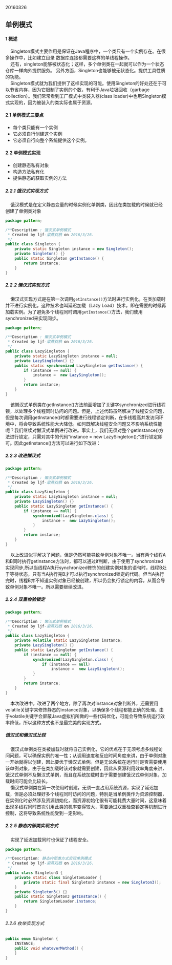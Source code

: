 20160326  
## 单例模式   
#### 1 概述  
&nbsp;&nbsp;&nbsp;&nbsp;Singleton模式主要作用是保证在Java程序中，一个类只有一个实例存在。在很多操作中，比如建立目录 数据库连接都需要这样的单线程操作。   
&nbsp;&nbsp;&nbsp;&nbsp;还有，singleton能够被状态化；这样，多个单例类在一起就可以作为一个状态仓库一样向外提供服务。
另外方面，Singleton也能够被无状态化。提供工具性质的功能。  
&nbsp;&nbsp;&nbsp;&nbsp;Singleton模式就为我们提供了这样实现的可能。使用Singleton的好处还在于可以节省内存，因为它限制了实例的个数，有利于Java垃圾回收（garbage collection）。我们常常看到工厂模式中类装入器(class loader)中也用Singleton模式实现的，因为被装入的类实际也属于资源。  
#### 2.1 单例模式三要点   
* 每个类只能有一个实例  
* 它必须自行创建这个实例  
* 它必须自行向整个系统提供这个实例。  

#### 2.2 单例模式实现  
* 创建静态私有对象  
* 构造方法私有化  
* 提供静态的获取实例的方法  

##### 2.2.1  饿汉式实现方式 
&nbsp;&nbsp;&nbsp;&nbsp;饿汉模式是在定义静态变量的时候实例化单例类，因此在类加载的时候就已经创建了单例类对象  
```java  
package pattern;

/**Description : 饿汉式单例模式
 * Created by ljf-梁燕双栖 on 2016/3/26.
 */
public class Singleton {
    private static Singleton instance = new Singleton();
    private Singleton() {}
    public static Singleton getInstance() {
        return instance;
    }
}
```  
##### 2.2.2 懒汉式实现方式 
&nbsp;&nbsp;&nbsp;&nbsp;懒汉式实现方式是在第一次调用` getInstance() `方法时进行实例化，在类加载时并不进行实例化，这种技术也叫延迟加载（Lazy Load）技术，即在需要的时候再加载实例。为了避免多个线程同时调用` getInstance() `方法，我们使用synchronized来实现同步。  
```java  
package pattern;

/**Description : 懒汉式单例模式
 * Created by ljf-梁燕双栖 on 2016/3/26.
 */
public class LazySingleton {
    private static LazySingleton instance = null;
    private LazySingleton() {}
    public static synchronized LazySingleton getInstance() {
        if (instance == null) {
            instance =  new LazySingleton();
        }
        return instance;
    }
}
```  
&nbsp;&nbsp;&nbsp;&nbsp;该懒汉式单例类在getInstance()方法前面增加了关键字synchronized进行线程锁，以处理多个线程同时访问的问题。但是，上述代码虽然解决了线程安全问题，但是每次调用getInstance()时都需要进行线程锁定判断，在多线程高并发访问环境中，将会导致系统性能大大降低。如何既解决线程安全问题又不影响系统性能呢？我们继续对懒汉式单例进行改进。事实上，我们无须对整个getInstance()方法进行锁定，只需对其中的代码“instance = new LazySingleton();”进行锁定即可。因此getInstance()方法可以进行如下改进：  
##### 2.2.3 改进懒汉式  
```java  
package pattern;

/**Description : 懒汉式单例模式
 * Created by ljf-梁燕双栖 on 2016/3/26.
 */
public class LazySingleton {
    private static LazySingleton instance = null;
    private LazySingleton() {}
    public static LazySingleton getInstance() {
        if (instance == null) {
            synchronized(LazySingleton.class) {
                instance =  new LazySingleton();
            }
        }
        return instance;
    }
}
```  
&nbsp;&nbsp;&nbsp;&nbsp;以上改进似乎解决了问题，但是仍然可能导致单例对象不唯一。当有两个线程A和B同时执行getInstance方法时，都可以通过if判断，由于使用了synchronized实现同步,所以当线程A执行synchronized修饰的创建实例对象的语句时，线程B处于等待状态，只有当A执行完B才可以执行synchronized锁定的代码。但当A执行完时，线程B并不知道实例对象已经被创建，所以仍会执行锁定的内容，从而会导致单例对象不唯一。所以需要继续改进。  
##### 2.2.4 双重检验锁定  
```java  
package pattern;

/**Description : 懒汉式单例模式
 * Created by ljf-梁燕双栖 on 2016/3/26.
 */
public class LazySingleton {
    private volatile static LazySingleton instance;
    private LazySingleton() {}
    public static LazySingleton getInstance() {
        if (instance == null) {
            synchronized(LazySingleton.class) {
                if (instance == null)
                    instance =  new LazySingleton();
            }
        }
        return instance;
    }
}
```  
&nbsp;&nbsp;&nbsp;&nbsp;本次改进中，改进了两个地方，除了再次对instance对象判断外，还需要用volatile关键字来修饰静态的instance对象，以确保多个线程都能正确的处理。由于volatile关键字会屏蔽Java虚拟机所做的一些代码优化，可能会导致系统运行效率降低，所以这种方式也不是最完美的实现方式。  

##### 饿汉式和懒汉式比较  
&nbsp;&nbsp;&nbsp;&nbsp;饿汉式单例类在类被加载时就将自己实例化，它的优点在于无须考虑多线程访问问题，可以确保实例的唯一性；从调用速度和反应时间角度来讲，由于单例对象一开始就得以创建，因此要优于懒汉式单例。但是无论系统在运行时是否需要使用该单例对象，由于在类加载时该对象就需要创建，因此从资源利用效率角度来讲，饿汉式单例不及懒汉式单例，而且在系统加载时由于需要创建饿汉式单例对象，加载时间可能会比较长。  
&nbsp;&nbsp;&nbsp;&nbsp;懒汉式单例类在第一次使用时创建，无须一直占用系统资源，实现了延迟加载，但是必须处理好多个线程同时访问的问题，特别是当单例类作为资源控制器，在实例化时必然涉及资源初始化，而资源初始化很有可能耗费大量时间，这意味着出现多线程同时首次引用此类的机率变得较大，需要通过双重检查锁定等机制进行控制，这将导致系统性能受到一定影响。  
##### 2.2.5 静态内部类实现方式  
&nbsp;&nbsp;&nbsp;&nbsp;实现了延迟加载同时也保证了线程安全。  
```java  
package pattern;

/**Description: 静态内部类方式实现单例模式
 * Created by ljf-梁燕双栖 on 2016/3/26.
 */
public class Singleton3 {
    private static class SingletonLoader {
        private static final Singleton3 instance = new Singleton3();
    }
    private Singleton3() {}
    public static Singleton3 getInstance() {
        return SingletonLoader.instance;
    }
}
```  
###### 2.2.6 枚举实现方式  
```java  
public enum Singleton {
    INSTANCE;
    public void whateverMethod() {
    }
}  
```  

